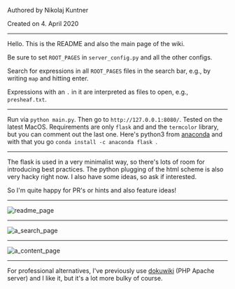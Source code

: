 Authored by Nikolaj Kuntner

Created on 4. April 2020

----

Hello.
This is the README and also the main page of the wiki.

Be sure to set `ROOT_PAGES` in `server_config.py` and all the other configs.

Search for expressions in all `ROOT_PAGES` files in the search bar, e.g., by writing `map` and hitting enter.

Expressions with an `.` in it are interpreted as files to open, e.g., `presheaf.txt`.

----

Run via `python main.py`. Then go to `http://127.0.0.1:8080/`.
Tested on the latest MacOS. Requirements are only `flask` and and the `termcolor` library, but you can comment out the last one. Here's python3 from [anaconda](
https://www.anaconda.com/distribution/#download-section) and with that you go `conda install -c anaconda flask
`.

----

The flask is used in a very minimalist way, so there's lots of room for introducing best practices.
The python plugging of the html scheme is also very hacky right now.
I also have some ideas, so ask if interested.

So I'm quite happy for PR's or hints and also feature ideas!

----

![readme_page](https://i.imgur.com/Yuf2NqP.png)

----

![a_search_page](https://i.imgur.com/KvuaHdj.png)

----

![a_content_page](https://i.imgur.com/33AyhnB.png)

----

For professional alternatives, I've previously use [dokuwiki](https://www.dokuwiki.org/dokuwiki) (PHP Apache server) and I like it, but it's a lot more bulky of course.

